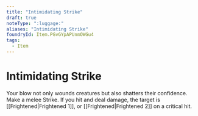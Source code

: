 ```yaml
---
title: "Intimidating Strike"
draft: true
noteType: ":luggage:"
aliases: "Intimidating Strike"
foundryId: Item.PGvGYpAPUnmOWGu4
tags:
  - Item
---
```


# Intimidating Strike

Your blow not only wounds creatures but also shatters their confidence. Make a melee Strike. If you hit and deal damage, the target is [[Frightened|Frightened 1]], or [[Frightened|Frightened 2]] on a critical hit.
